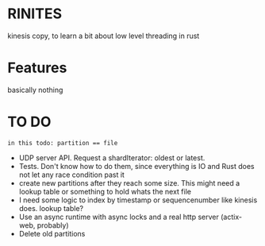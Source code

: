 # RINITES

kinesis copy, to learn a bit about low level threading in rust

# Features
basically nothing

# TO DO
`in this todo: partition == file`
- UDP server API. Request a shardIterator: oldest or latest.
- Tests. Don't know how to do them, since everything is IO and Rust does not let any race condition past it
- create new partitions after they reach some size. This might need a lookup table or something to hold whats the next file
- I need some logic to index by timestamp or sequencenumber like kinesis does. lookup table?
- Use an async runtime with async locks and a real http server (actix-web, probably)
- Delete old partitions